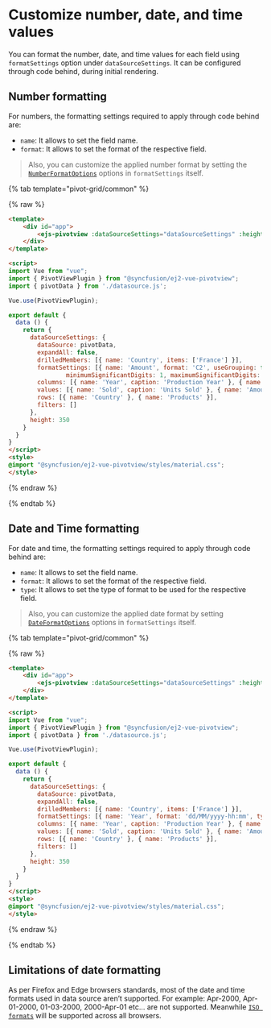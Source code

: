 # Customize number, date, and time values

You can format the number, date, and time values for each field using `formatSettings` option under `dataSourceSettings`. It can be configured through code behind, during initial rendering.

## Number formatting

For numbers, the formatting settings required to apply through code behind are:

* `name`: It allows to set the field name.
* `format`: It allows to set the format of the respective field.

> Also, you can customize the applied number format by setting the [`NumberFormatOptions`](https://ej2.syncfusion.com/documentation/common/intl.html?lang=typescript#manipulating-numbers) options in `formatSettings` itself.

{% tab template="pivot-grid/common" %}

{% raw %}

```html
<template>
    <div id="app">
        <ejs-pivotview :dataSourceSettings="dataSourceSettings" :height="height"> </ejs-pivotview>
    </div>
</template>

<script>
import Vue from "vue";
import { PivotViewPlugin } from "@syncfusion/ej2-vue-pivotview";
import { pivotData } from './datasource.js';

Vue.use(PivotViewPlugin);

export default {
  data () {
    return {
      dataSourceSettings: {
        dataSource: pivotData,
        expandAll: false,
        drilledMembers: [{ name: 'Country', items: ['France'] }],
        formatSettings: [{ name: 'Amount', format: 'C2', useGrouping: false,
                minimumSignificantDigits: 1, maximumSignificantDigits: 3 }],
        columns: [{ name: 'Year', caption: 'Production Year' }, { name: 'Quarter' }],
        values: [{ name: 'Sold', caption: 'Units Sold' }, { name: 'Amount', caption: 'Sold Amount' }],
        rows: [{ name: 'Country' }, { name: 'Products' }],
        filters: []
      },
      height: 350
    }
  }
}
</script>
<style>
@import "@syncfusion/ej2-vue-pivotview/styles/material.css";
</style>
```

{% endraw %}

{% endtab %}

## Date and Time formatting

For date and time, the formatting settings required to apply through code behind are:

* `name`: It allows to set the field name.
* `format`: It allows to set the format of the respective field.
* `type`: It allows to set the type of format to be used for the respective field.

> Also, you can customize the applied date format by setting [`DateFormatOptions`](https://ej2.syncfusion.com/documentation/common/intl.html?lang=typescript#manipulating-datetime) options in `formatSettings` itself.

{% tab template="pivot-grid/common" %}

{% raw %}

```html
<template>
    <div id="app">
        <ejs-pivotview :dataSourceSettings="dataSourceSettings" :height="height"> </ejs-pivotview>
    </div>
</template>

<script>
import Vue from "vue";
import { PivotViewPlugin } from "@syncfusion/ej2-vue-pivotview";
import { pivotData } from './datasource.js';

Vue.use(PivotViewPlugin);

export default {
  data () {
    return {
      dataSourceSettings: {
        dataSource: pivotData,
        expandAll: false,
        drilledMembers: [{ name: 'Country', items: ['France'] }],
        formatSettings: [{ name: 'Year', format: 'dd/MM/yyyy-hh:mm', type: 'date' }],
        columns: [{ name: 'Year', caption: 'Production Year' }, { name: 'Quarter' }],
        values: [{ name: 'Sold', caption: 'Units Sold' }, { name: 'Amount', caption: 'Sold Amount' }],
        rows: [{ name: 'Country' }, { name: 'Products' }],
        filters: []
      },
      height: 350
    }
  }
}
</script>
<style>
@import "@syncfusion/ej2-vue-pivotview/styles/material.css";
</style>
```

{% endraw %}

{% endtab %}

## Limitations of date formatting

As per Firefox and Edge browsers standards, most of the date and time formats used in data source aren’t supported. For example: Apr-2000, Apr-01-2000, 01-03-2000, 2000-Apr-01 etc... are not supported. Meanwhile [`ISO formats`](http://www.ecma-international.org/ecma-262/5.1/#sec-15.9.1.15) will be supported across all browsers.